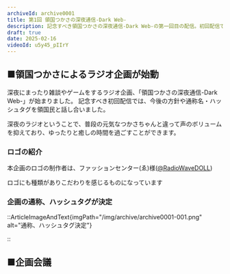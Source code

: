 ```yaml
---
archiveId: archive0001
title: 第1回 領国つかさの深夜通信-Dark Web-
description: 記念すべき領国つかさの深夜通信-Dark Web-の第一回目の配信。初回配信では、企画の通称やハッシュタグを決めました。
draft: true
date: 2025-02-16
videoId: u5y45_pIIrY
---
```

## ■領国つかさによるラジオ企画が始動
深夜にまったり雑談やゲームをするラジオ企画、「領国つかさの深夜通信-Dark Web-」が始まりました。 記念すべき初回配信では、今後の方針や通称名・ハッシュタグを領国民と話し合いました。 

深夜のラジオということで、普段の元気なつかさちゃんと違って声のボリュームを抑えており、ゆったりと癒しの時間を過ごすことができます。


### ロゴの紹介
本企画のロゴの制作者は、ファッションセンター(ゑ)様([@RadioWaveDOLL](https://x.com/RadioWaveDOLL))

ロゴにも種類がありこだわりを感じるものになっています
### 企画の通称、ハッシュタグが決定
::ArticleImageAndText{imgPath="/img/archive/archive0001-001.png" alt="通称、ハッシュタグ決定"}

::


## ■企画会議

